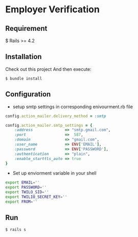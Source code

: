 # Employer Verification
  

## Requirement
  $ Rails >= 4.2
## Installation

Check out this project
And then execute:

    $ bundle install 


## Configuration

  * setup smtp settings in corresponding  enivourment.rb file

```ruby
config.action_mailer.delivery_method = :smtp

config.action_mailer.smtp_settings = {
    :address              => "smtp.gmail.com",
    :port                 =>  587,
    :domain               => "gmail.com",
    :user_name            => ENV['EMAIL'],
    :password             => ENV['PASSWORD'],
    :authentication       => "plain",
    :enable_starttls_auto => true
}

```
* Set up enviorment variable in your shell

```bash
export EMAIL=''
export PASSWORD=''
export TWILO_SID=''
export TWILIO_SECRET_KEY=''
export FROM=''

```

## Run

    $ rails s


